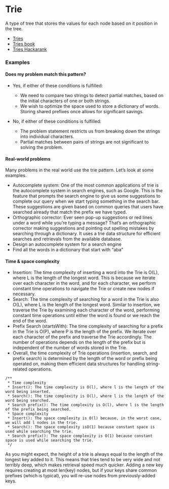 # Trie

A type of tree that stores the values for each node based on it position in the tree.

- [Tries](https://www.youtube.com/watch?v=kMt9Y5fv4Ug&ab_channel=GoogleStudents)
- [Tries book](https://www.educative.io/module/page/Z4JLg2tDQPVv6QjgO/10370001/4976190424350720/6228907478220800)
- [Tries Hackarank](https://www.youtube.com/watch?v=zIjfhVPRZCg)

### Examples

#### Does my problem match this pattern?

- Yes, if either of these conditions is fulfilled:

    - We need to compare two strings to detect partial matches, based on the initial characters of one or both strings.
    - We wish to optimize the space used to store a dictionary of words. Storing shared prefixes once allows for
      significant savings.

- No, if either of these conditions is fulfilled:
    - The problem statement restricts us from breaking down the strings into individual characters.
    - Partial matches between pairs of strings are not significant to solving the problem.

#### Real-world problems

Many problems in the real world use the trie pattern. Let’s look at some examples.

- Autocomplete system: One of the most common applications of trie is the autocomplete system in search engines, such as
  Google. This is the feature that prompts the search engine to give us some suggestions to complete our query when we
  start typing something in the search bar. These suggestions are given based on common queries that users have searched
  already that match the prefix we have typed.
- Orthographic corrector: Ever seen pop-up suggestions or red lines under a word while you’re typing a message? That’s
  an
  orthographic corrector making suggestions and pointing out spelling mistakes by searching through a dictionary. It
  uses
  a trie data structure for efficient searches and retrievals from the available database.
- Design an autocomplete system for a search engine
- Find all the words in a dictionary that start with “aba”

#### Time & space complexity

- Insertion: The time complexity of inserting a word into the Trie is O(L), where L is the length of the longest word. This is
  because we iterate over each character in the word, and for each character, we perform constant time operations to
  navigate the Trie or create new nodes if necessary.
- Search: The time complexity of searching for a word in the Trie is also O(L), where L is the length of the longest word.
  Similar to insertion, we traverse the Trie by examining each character of the word, performing constant time
  operations until either the word is found or we reach the end of the word.
- Prefix Search (startsWith): The time complexity of searching for a prefix in the Trie is O(P), where P is the length
  of the prefix. We iterate over each character of the prefix and traverse the Trie accordingly. The number of
  operations depends on the length of the prefix but is independent of the number of words stored in the Trie.
- Overall, the time complexity of Trie operations (insertion, search, and prefix search) is determined by the length of
  the word or prefix being operated on, making them efficient data structures for handling string-related operations.

``` text /**
/**
 * Time complexity
 * Insert(): The time complexity is O(l), where l is the length of the word being inserted.
 * Search(): The time complexity is O(l), where l is the length of the word being searched.
 * Search prefix(): The time complexity is O(l), where l is the length of the prefix being searched.
 * Space complexity
 * Insert(): The space complexity is O(l) because, in the worst case, we will add l nodes in the trie.
 * Search(): The space complexity isO(1) because constant space is used while searching the trie.
 * Search prefix(): The space complexity is O(1) because constant space is used while searching the trie.
 */
```

As you might expect, the height of a trie is always equal to the length of the longest key added to it. This means that tries tend to be very wide and not terribly deep, which makes retrieval speed much quicker. Adding a new key requires creating at most len(key) nodes, but if your keys share common prefixes (which is typical), you will re-use nodes from previously-added keys.


